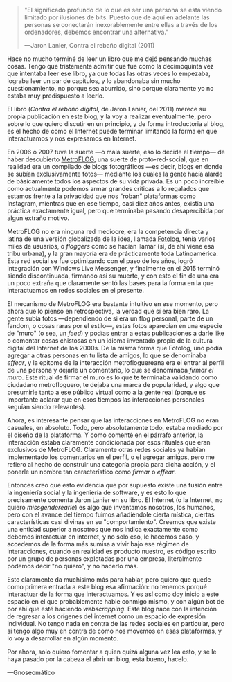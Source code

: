 > "El significado profundo de lo que es ser una persona se está viendo limitado por ilusiones de bits. Puesto que de aquí en adelante las personas se conectarán inexorablemente entre ellas a través de los ordenadores, debemos encontrar una alternativa."
>
> <footer>—Jaron Lanier, Contra el rebaño digital (2011)</footer>

Hace no mucho terminé de leer un libro que me dejó pensando muchas cosas. Tengo que tristemente admitir que fue como la decimoquinta vez que intentaba leer ese libro, ya que todas las otras veces lo empezaba, lograba leer un par de capítulos, y lo abandonaba sin mucho cuestionamiento, no porque sea aburrido, sino porque claramente yo no estaba muy predispuesto a leerlo.

El libro (_Contra el rebaño digital_, de Jaron Lanier, del 2011) merece su propia publicación en este blog, y la voy a realizar eventualmente, pero sobre lo que quiero discutir en un principio, y de forma introductoria al blog, es el hecho de como el Internet puede terminar limitando la forma en que interactuamos y nos expresamos en Internet.

En 2006 o 2007 tuve la suerte —o mala suerte, eso lo decide el tiempo— de haber descubierto [MetroFLOG](https://es.wikipedia.org/wiki/MetroFLOG), una suerte de proto-red-social, que en realidad era un compilado de blogs fotográficos —es decir, blogs en donde se subían exclusivamente fotos— mediante los cuales la gente hacía alarde de básicamente todos los aspectos de su vida privada. Es un poco increíble como actualmente podemos armar grandes críticas a lo regalados que estamos frente a la privacidad que nos "roban" plataformas como Instagram, mientras que en ese tiempo, casi diez años antes, existía una práctica exactamente igual, pero que terminaba pasando desapercibida por algun extraño motivo.

MetroFLOG no era ninguna red mediocre, era la competencia directa y latina de una versión globalizada de la idea, llamada [Fotolog](https://es.wikipedia.org/wiki/Fotolog.com), tenía varios miles de usuarios, o _floggers_ como se hacían llamar (sí, de ahí viene esa tribu urbana), y la gran mayoría era de prácticamente toda Latinoamérica. Esta red social se fue optimizando con el paso de los años, logró integración con Windows Live Messenger, y finalmente en el 2015 terminó siendo discontinuada, firmando así su muerte, y con esto el fin de una era un poco extraña que claramente sentó las bases para la forma en la que interactuamos en redes sociales en el presente.

El mecanismo de MetroFLOG era bastante intuitivo en ese momento, pero ahora que lo pienso en retrospectiva, la verdad que sí era bien raro. La gente subía fotos —dependiendo de si era un flog personal, parte de un fandom, o cosas raras por el estilo—, estas fotos aparecían en una especie de "muro" (o sea, un _feed_) y podías entrar a estas publicaciones a darle like o comentar cosas chistosas en un idioma inventado propio de la cultura digital del Internet de los 2000s. De la misma forma que Fotolog, uno podía agregar a otras personas en tu lista de amigos, lo que se denominaba _effear_, y la epítome de la interacción metrofloguereana era el entrar al perfil de una persona y dejarle un comentario, lo que se denominaba _firmar el muro_. Este ritual de firmar el muro es lo que te terminaba validando como ciudadano metrofloguero, te dejaba una marca de popularidad, y algo que presumirle tanto a ese público virtual como a la gente real (porque es importante aclarar que en esos tiempos las interacciones personales seguían siendo relevantes).

Ahora, es interesante pensar que las interacciones en MetroFLOG no eran casuales, en absoluto. Todo, pero absolutamente todo, estaba mediado por el diseño de la plataforma. Y como comenté en el párrafo anterior, la interacción estaba claramente condicionada por esos rituales que eran exclusivos de MetroFLOG. Claramente otras redes sociales ya habían implementado los comentarios en el perfil, o el agregar amigos, pero me refiero al hecho de construir una categoría propia para dicha acción, y el ponerle un nombre tan característico como _firmar_ o _effear_.

Entonces creo que esto evidencia que por supuesto existe una fusión entre la ingeniería social y la ingeniería de software, y es esto lo que precisamente comenta Jaron Lanier en su libro. El Internet (o la Internet, no quiero _missgenderearle_) es algo que inventamos nosotros, los humanos, pero con el avance del tiempo fuimos añadiéndole cierta mística, ciertas características casi divinas en su "comportamiento". Creemos que existe una entidad superior a nosotros que nos indica exactamente como debemos interactuar en internet, y no solo eso, le hacemos caso, y accedemos de la forma más sumisa a vivir bajo ese régimen de interacciones, cuando en realidad es producto nuestro, es código escrito por un grupo de personas explotadas por una empresa, literalmente podemos decir "no quiero", y no hacerlo más.

Esto claramente da muchísimo más para hablar, pero quiero que quede como primera entrada a este blog esa afirmación: no tenemos porqué interactuar de la forma que interactuamos. Y es así como doy inicio a este espacio en el que probablemente hable conmigo mismo, y con algún bot de por ahí que esté haciendo _webscrapping_. Este blog nace con la intención de regresar a los orígenes del internet como un espacio de expresión individual. No tengo nada en contra de las redes sociales en particular, pero sí tengo algo muy en contra de como nos movemos en esas plataformas, y lo voy a desarrollar en algún momento.

Por ahora, solo quiero fomentar a quien quizá alguna vez lea esto, y se le haya pasado por la cabeza el abrir un blog, está bueno, hacelo.


<div class="post-signature">—Gnoseomático</div>